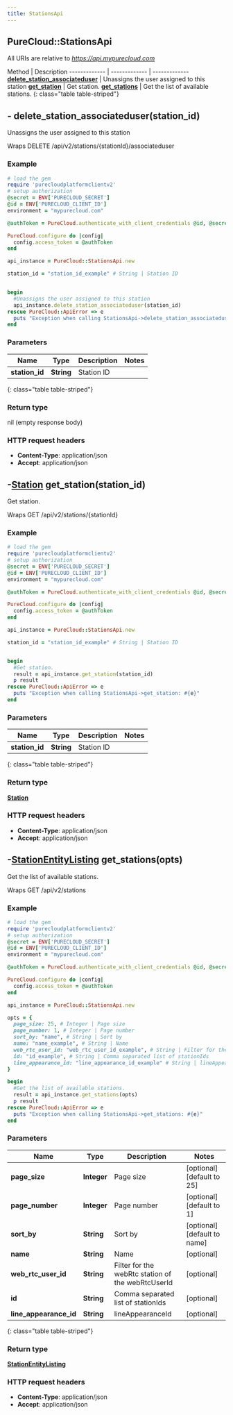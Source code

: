 ```yaml
---
title: StationsApi
---
```


## PureCloud::StationsApi

All URIs are relative to *https://api.mypurecloud.com*

Method | Description
------------- | ------------- | -------------
[**delete_station_associateduser**](StationsApi.html#delete_station_associateduser) | Unassigns the user assigned to this station
[**get_station**](StationsApi.html#get_station) | Get station.
[**get_stations**](StationsApi.html#get_stations) | Get the list of available stations.
{: class="table table-striped"}

<a name="delete_station_associateduser"></a>

## - delete_station_associateduser(station_id)

Unassigns the user assigned to this station



Wraps DELETE /api/v2/stations/{stationId}/associateduser 


### Example
~~~ruby
# load the gem
require 'purecloudplatformclientv2'
# setup authorization
@secret = ENV['PURECLOUD_SECRET']
@id = ENV['PURECLOUD_CLIENT_ID']
environment = "mypurecloud.com"

@authToken = PureCloud.authenticate_with_client_credentials @id, @secret, environment

PureCloud.configure do |config|
  config.access_token = @authToken
end

api_instance = PureCloud::StationsApi.new

station_id = "station_id_example" # String | Station ID


begin
  #Unassigns the user assigned to this station
  api_instance.delete_station_associateduser(station_id)
rescue PureCloud::ApiError => e
  puts "Exception when calling StationsApi->delete_station_associateduser: #{e}"
end
~~~

### Parameters

Name | Type | Description  | Notes
------------- | ------------- | ------------- | -------------
 **station_id** | **String**| Station ID | 
{: class="table table-striped"}


### Return type

nil (empty response body)

### HTTP request headers

 - **Content-Type**: application/json
 - **Accept**: application/json



<a name="get_station"></a>

## -[**Station**](Station.html) get_station(station_id)

Get station.



Wraps GET /api/v2/stations/{stationId} 


### Example
~~~ruby
# load the gem
require 'purecloudplatformclientv2'
# setup authorization
@secret = ENV['PURECLOUD_SECRET']
@id = ENV['PURECLOUD_CLIENT_ID']
environment = "mypurecloud.com"

@authToken = PureCloud.authenticate_with_client_credentials @id, @secret, environment

PureCloud.configure do |config|
  config.access_token = @authToken
end

api_instance = PureCloud::StationsApi.new

station_id = "station_id_example" # String | Station ID


begin
  #Get station.
  result = api_instance.get_station(station_id)
  p result
rescue PureCloud::ApiError => e
  puts "Exception when calling StationsApi->get_station: #{e}"
end
~~~

### Parameters

Name | Type | Description  | Notes
------------- | ------------- | ------------- | -------------
 **station_id** | **String**| Station ID | 
{: class="table table-striped"}


### Return type

[**Station**](Station.html)

### HTTP request headers

 - **Content-Type**: application/json
 - **Accept**: application/json



<a name="get_stations"></a>

## -[**StationEntityListing**](StationEntityListing.html) get_stations(opts)

Get the list of available stations.



Wraps GET /api/v2/stations 


### Example
~~~ruby
# load the gem
require 'purecloudplatformclientv2'
# setup authorization
@secret = ENV['PURECLOUD_SECRET']
@id = ENV['PURECLOUD_CLIENT_ID']
environment = "mypurecloud.com"

@authToken = PureCloud.authenticate_with_client_credentials @id, @secret, environment

PureCloud.configure do |config|
  config.access_token = @authToken
end

api_instance = PureCloud::StationsApi.new

opts = { 
  page_size: 25, # Integer | Page size
  page_number: 1, # Integer | Page number
  sort_by: "name", # String | Sort by
  name: "name_example", # String | Name
  web_rtc_user_id: "web_rtc_user_id_example", # String | Filter for the webRtc station of the webRtcUserId
  id: "id_example", # String | Comma separated list of stationIds
  line_appearance_id: "line_appearance_id_example" # String | lineAppearanceId
}

begin
  #Get the list of available stations.
  result = api_instance.get_stations(opts)
  p result
rescue PureCloud::ApiError => e
  puts "Exception when calling StationsApi->get_stations: #{e}"
end
~~~

### Parameters

Name | Type | Description  | Notes
------------- | ------------- | ------------- | -------------
 **page_size** | **Integer**| Page size | [optional] [default to 25]
 **page_number** | **Integer**| Page number | [optional] [default to 1]
 **sort_by** | **String**| Sort by | [optional] [default to name]
 **name** | **String**| Name | [optional] 
 **web_rtc_user_id** | **String**| Filter for the webRtc station of the webRtcUserId | [optional] 
 **id** | **String**| Comma separated list of stationIds | [optional] 
 **line_appearance_id** | **String**| lineAppearanceId | [optional] 
{: class="table table-striped"}


### Return type

[**StationEntityListing**](StationEntityListing.html)

### HTTP request headers

 - **Content-Type**: application/json
 - **Accept**: application/json



